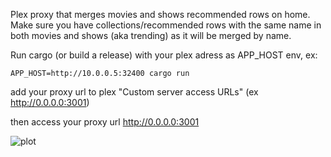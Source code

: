 
Plex proxy that merges movies and shows recommended rows on home.
Make sure you have collections/recommended rows with the same name in both movies and shows (aka trending) as it will be merged by name.

Run cargo (or build a release) with your plex adress as APP_HOST env, ex:

```
APP_HOST=http://10.0.0.5:32400 cargo run
```

add your proxy url to plex "Custom server access URLs" (ex http://0.0.0.0:3001)

then access your proxy url http://0.0.0.0:3001

![plot](./example.png)